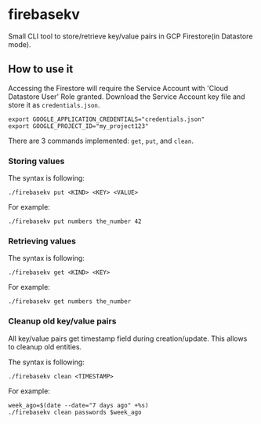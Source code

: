 # firebasekv

Small CLI tool to store/retrieve key/value pairs in GCP Firestore(in Datastore mode).

## How to use it

Accessing the Firestore will require the Service Account with 'Cloud Datastore User' Role granted. Download the Service Account key file and store it as `credentials.json`.

```SH
export GOOGLE_APPLICATION_CREDENTIALS="credentials.json"
export GOOGLE_PROJECT_ID="my_project123"
```

There are 3 commands implemented: `get`, `put`, and `clean`.

### Storing values

The syntax is following:

```SH
./firebasekv put <KIND> <KEY> <VALUE>
```

For example:

```SH
./firebasekv put numbers the_number 42
```

### Retrieving values

The syntax is following:

```SH
./firebasekv get <KIND> <KEY>
```

For example:

```SH
./firebasekv get numbers the_number
```

### Cleanup old key/value pairs

All key/value pairs get timestamp field during creation/update. This allows to cleanup old entities.

The syntax is following:

```SH
./firebasekv clean <TIMESTAMP>
```

For example:

```SH
week_ago=$(date --date="7 days ago" +%s)
./firebasekv clean passwords $week_ago
```
